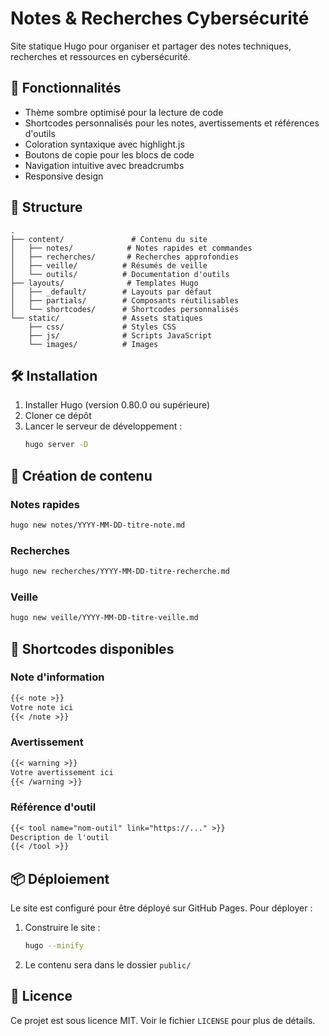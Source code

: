 # Notes & Recherches Cybersécurité

Site statique Hugo pour organiser et partager des notes techniques, recherches et ressources en cybersécurité.

## 🚀 Fonctionnalités

- Thème sombre optimisé pour la lecture de code
- Shortcodes personnalisés pour les notes, avertissements et références d'outils
- Coloration syntaxique avec highlight.js
- Boutons de copie pour les blocs de code
- Navigation intuitive avec breadcrumbs
- Responsive design

## 📁 Structure

```
.
├── content/               # Contenu du site
│   ├── notes/            # Notes rapides et commandes
│   ├── recherches/       # Recherches approfondies
│   ├── veille/          # Résumés de veille
│   └── outils/          # Documentation d'outils
├── layouts/              # Templates Hugo
│   ├── _default/        # Layouts par défaut
│   ├── partials/        # Composants réutilisables
│   └── shortcodes/      # Shortcodes personnalisés
└── static/              # Assets statiques
    ├── css/             # Styles CSS
    ├── js/              # Scripts JavaScript
    └── images/          # Images
```

## 🛠️ Installation

1. Installer Hugo (version 0.80.0 ou supérieure)
2. Cloner ce dépôt
3. Lancer le serveur de développement :
   ```bash
   hugo server -D
   ```

## 📝 Création de contenu

### Notes rapides
```bash
hugo new notes/YYYY-MM-DD-titre-note.md
```

### Recherches
```bash
hugo new recherches/YYYY-MM-DD-titre-recherche.md
```

### Veille
```bash
hugo new veille/YYYY-MM-DD-titre-veille.md
```

## 🔧 Shortcodes disponibles

### Note d'information
```markdown
{{< note >}}
Votre note ici
{{< /note >}}
```

### Avertissement
```markdown
{{< warning >}}
Votre avertissement ici
{{< /warning >}}
```

### Référence d'outil
```markdown
{{< tool name="nom-outil" link="https://..." >}}
Description de l'outil
{{< /tool >}}
```

## 📦 Déploiement

Le site est configuré pour être déployé sur GitHub Pages. Pour déployer :

1. Construire le site :
   ```bash
   hugo --minify
   ```

2. Le contenu sera dans le dossier `public/`

## 📄 Licence

Ce projet est sous licence MIT. Voir le fichier `LICENSE` pour plus de détails. 
